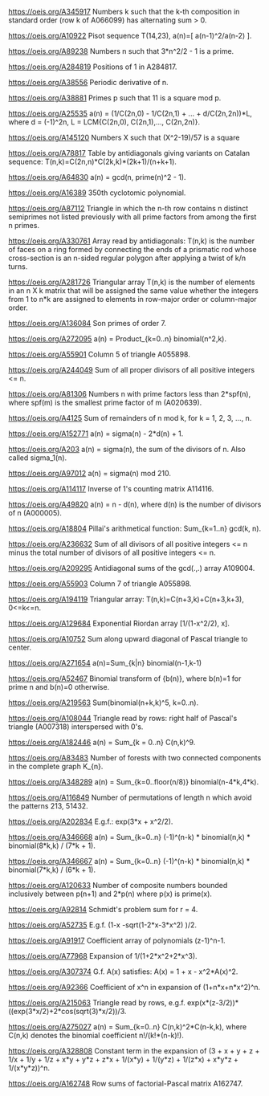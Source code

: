 https://oeis.org/A345917 Numbers k such that the k-th composition in standard order (row k of A066099) has alternating sum > 0.

https://oeis.org/A10922 Pisot sequence T(14,23), a(n)=[ a(n-1)^2/a(n-2) ].

https://oeis.org/A89238 Numbers n such that 3\*n^2/2 - 1 is a prime.

https://oeis.org/A284819 Positions of 1 in A284817.

https://oeis.org/A38556 Periodic derivative of n.

https://oeis.org/A38881 Primes p such that 11 is a square mod p.

https://oeis.org/A25535 a(n) = (1/C(2n,0) - 1/C(2n,1) + ... + d/C(2n,2n))\*L, where d = (-1)^2n, L = LCM{C(2n,0), C(2n,1),..., C(2n,2n)}.

https://oeis.org/A145120 Numbers X such that (X^2-19)/57 is a square

https://oeis.org/A78817 Table by antidiagonals giving variants on Catalan sequence: T(n,k)=C(2n,n)\*C(2k,k)\*(2k+1)/(n+k+1).

https://oeis.org/A64830 a(n) = gcd(n, prime(n)^2 - 1).

https://oeis.org/A16389 350th cyclotomic polynomial.

https://oeis.org/A87112 Triangle in which the n-th row contains n distinct semiprimes not listed previously with all prime factors from among the first n primes.

https://oeis.org/A330761 Array read by antidiagonals: T(n,k) is the number of faces on a ring formed by connecting the ends of a prismatic rod whose cross-section is an n-sided regular polygon after applying a twist of k/n turns.

https://oeis.org/A281726 Triangular array T(n,k) is the number of elements in an n X k matrix that will be assigned the same value whether the integers from 1 to n\*k are assigned to elements in row-major order or column-major order.

https://oeis.org/A136084 Son primes of order 7.

https://oeis.org/A272095 a(n) = Product_{k=0..n} binomial(n^2,k).

https://oeis.org/A55901 Column 5 of triangle A055898.

https://oeis.org/A244049 Sum of all proper divisors of all positive integers <= n.

https://oeis.org/A81306 Numbers n with prime factors less than 2\*spf(n), where spf(m) is the smallest prime factor of m (A020639).

https://oeis.org/A4125 Sum of remainders of n mod k, for k = 1, 2, 3, ..., n.

https://oeis.org/A152771 a(n) = sigma(n) - 2\*d(n) + 1.

https://oeis.org/A203 a(n) = sigma(n), the sum of the divisors of n. Also called sigma_1(n).

https://oeis.org/A97012 a(n) = sigma(n) mod 210.

https://oeis.org/A114117 Inverse of 1's counting matrix A114116.

https://oeis.org/A49820 a(n) = n - d(n), where d(n) is the number of divisors of n (A000005).

https://oeis.org/A18804 Pillai's arithmetical function: Sum_{k=1..n} gcd(k, n).

https://oeis.org/A236632 Sum of all divisors of all positive integers <= n minus the total number of divisors of all positive integers <= n.

https://oeis.org/A209295 Antidiagonal sums of the gcd(.,.) array A109004.

https://oeis.org/A55903 Column 7 of triangle A055898.

https://oeis.org/A194119 Triangular array:  T(n,k)=C(n+3,k)+C(n+3,k+3), 0<=k<=n.

https://oeis.org/A129684 Exponential Riordan array [1/(1-x^2/2), x].

https://oeis.org/A10752 Sum along upward diagonal of Pascal triangle to center.

https://oeis.org/A271654 a(n)=Sum_{k|n} binomial(n-1,k-1)

https://oeis.org/A52467 Binomial transform of {b(n)}, where b(n)=1 for prime n and b(n)=0 otherwise.

https://oeis.org/A219563 Sum(binomial(n+k,k)^5, k=0..n).

https://oeis.org/A108044 Triangle read by rows: right half of Pascal's triangle (A007318) interspersed with 0's.

https://oeis.org/A182446 a(n) = Sum_{k = 0..n} C(n,k)^9.

https://oeis.org/A83483 Number of forests with two connected components in the complete graph K_{n}.

https://oeis.org/A348289 a(n) = Sum_{k=0..floor(n/8)} binomial(n-4\*k,4\*k).

https://oeis.org/A116849 Number of permutations of length n which avoid the patterns 213, 51432.

https://oeis.org/A202834 E.g.f.: exp(3\*x + x^2/2).

https://oeis.org/A346668 a(n) = Sum_{k=0..n} (-1)^(n-k) \* binomial(n,k) \* binomial(8\*k,k) / (7\*k + 1).

https://oeis.org/A346667 a(n) = Sum_{k=0..n} (-1)^(n-k) \* binomial(n,k) \* binomial(7\*k,k) / (6\*k + 1).

https://oeis.org/A120633 Number of composite numbers bounded inclusively between p(n+1) and 2\*p(n) where p(x) is prime(x).

https://oeis.org/A92814 Schmidt's problem sum for r = 4.

https://oeis.org/A52735 E.g.f. (1-x -sqrt(1-2\*x-3\*x^2) )/2.

https://oeis.org/A91917 Coefficient array of polynomials (z-1)^n-1.

https://oeis.org/A77968 Expansion of 1/(1+2\*x^2+2\*x^3).

https://oeis.org/A307374 G.f. A(x) satisfies: A(x) = 1 + x - x^2\*A(x)^2.

https://oeis.org/A92366 Coefficient of x^n in expansion of (1+n\*x+n\*x^2)^n.

https://oeis.org/A215063 Triangle read by rows, e.g.f. exp(x\*(z-3/2))\*((exp(3\*x/2)+2\*cos(sqrt(3)\*x/2))/3.

https://oeis.org/A275027 a(n) = Sum_{k=0..n} C(n,k)^2\*C(n-k,k), where C(n,k) denotes the binomial coefficient n!/(k!\*(n-k)!).

https://oeis.org/A328808 Constant term in the expansion of (3 + x + y + z + 1/x + 1/y + 1/z + x\*y + y\*z + z\*x + 1/(x\*y) + 1/(y\*z) + 1/(z\*x) + x\*y\*z + 1/(x\*y\*z))^n.

https://oeis.org/A162748 Row sums of factorial-Pascal matrix A162747.


